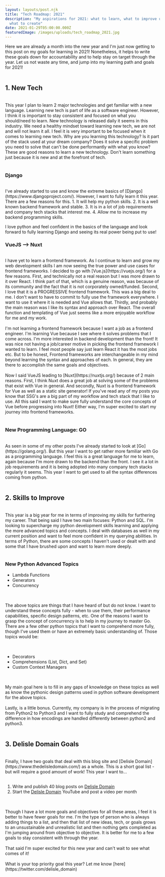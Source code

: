 ```yaml
---
layout: layouts/post.njk
title: "Tech Roadmap: 2021"
description: "My aspirations for 2021: what to learn, what to improve upon, and
  what to create"
date: 2021-01-29T05:00:00.000Z
featuredImage: /images/uploads/tech_roadmap_2021.jpg
---
```

Here we are already a month into the new year and I'm just now getting to this post on my goals for learning in 2021! Nonetheless, it helps to write these goals down for accountability and to help stay on target through the year. Let us not waste any time, and jump into my learning path and goals for 2021! <br>
<br>

## 1. New Tech
<br>
This year I plan to learn 2 major technologies and get familiar with a new language. Learning new tech is part of life as a software engineer. However, I think it is important to stay consistent and focused on what you should/need to learn. New technology is released daily it seems in this industry. We need a healthy mindset toward learning new tech, we are not and will not learn it all. I feel it is very important to be focused when it comes to learning new tech. Why are you learning this technology? Is it part of the stack used at your dream company? Does it solve a specific problem you need to solve that can't be done performantly with what you know? These are good reasons to learn a new technology. Don't learn something just because it is new and at the forefront of tech. <br>
<br>

### Django
<br>
I've already started to use and know the extreme basics of [Django](https://www.djangoproject.com/). However, I want to fully learn it this year. There are a few reasons for this.
1. It will help my python skills.
2. It is a well known backend framework and stable.
3. It is in a lot of job requirements and company tech stacks that interest me.
4. Allow me to increase my backend programming skills.<br>

I love python and feel confident in the basics of the language and look forward to fully learning Django and seeing its real power being put to use!
<br>

### VueJS --> Nuxt
<br>
I have yet to learn a frontend framework. As I continue to learn and grow my web development skills I am now seeing the true power and use cases for frontend frameworks. I decided to go with [Vue.js](https://vuejs.org/) for a few reasons. First, and technically not a real reason but I was more drawn to it over React. I think part of that, which is a genuine reason, was because of its community and the fact that it is not corporately owned/funded. Second, I love that it is a PROGRESSIVE frontend framework. This was a big deal to me. I don't want to have to commit to fully use the framework everywhere. I want to use it where it is needed and Vue allows that. Thirdly, and probably the main reason was I like its syntax and approach over React. The overall function and templating of Vue just seems like a more enjoyable workflow for me and my work.<br>
<br>
I'm not learning a frontend framework because I want a job as a frontend engineer. I'm learning Vue because I see where it solves problems that I come across. I'm more interested in backend development than the front! It was nice not having a job/career motive in picking the frontend framework I wanted to learn. I feel most people say just learn React it has the most jobs etc. But to be honest, Frontend frameworks are interchangeable in my mind beyond learning the syntax and approaches of each. In general, they are there to accomplish the same goals and objectives.<br>
<br>
Now I said VueJS leading to [Nuxt](https://nuxtjs.org/) because of 2 main reasons. First, I think Nuxt does a great job at solving some of the problems that exist with Vue in general. And secondly, Nuxt is a frontend framework for Vue as well as a static site generator! If you've read any of my posts you know that SSG's are a big part of my workflow and tech stack that I like to use. All this said I want to make sure fully understand the core concepts of Vue before progressing into Nuxt! Either way, I'm super excited to start my journey into frontend frameworks. <br>
<br>

### New Programming Language: GO
<br>
As seen in some of my other posts I've already started to look at [Go](https://golang.org/). But this year I want to get rather more familiar with Go as a programming language. I feel this is a great language for me to learn, again because I'm more drawn to the backend than the front. I see it a lot in job requirements and it is being adopted into many company tech stacks regularly it seems. This year I want to get used to all the syntax differences coming from python.<br>
<br>

## 2. Skills to Improve
<br>
This year is a big year for me in terms of improving my skills for furthering my career. That being said I have two main focuses: Python and SQL. I'm looking to supercharge my python development skills learning and applying the more advanced topics and concepts. I deal with databases as well in my current position and want to feel more confident in my querying abilities. In terms of Python, there are some concepts I haven't used or dealt with and some that I have brushed upon and want to learn more deeply.<br>
<br>

### New Python Advanced Topics

- Lambda Functions
- Generators
- Concurrency
<br>
<br>
The above topics are things that I have heard of but do not know. I want to understand these concepts fully - when to use them, their performance capabilities, specific design patterns, etc. One of the reasons I want to grasp the concept of concurrency is to help in my journey to master Go. There are a few other python topics that I want to comprehend more fully, though I've used them or have an extremely basic understanding of. Those topics would be:<br>
<br>
<br>

- Decorators
- Comprehensions (List, Dict, and Set)
- Custom Context Managers

<br>
<br>
My main goal here is to fill in any gaps of knowledge on these topics as well as know the pythonic design patterns used in python software development for the above topics.<br>
<br>
Lastly, is a little bonus. Currently, my company is in the process of migrating from Python2 to Python3 and I want to fully study and comprehend the difference in how encodings are handled differently between python2 and python3. <br>
<br>

## 3. Delisle Domain Goals
<br>
Finally, I have two goals that deal with this blog site and [Delisle Domain](https://www.thedelisledomain.com/) as a whole. This is a short goal list - but will require a good amount of work! This year I want to...<br>
<br>

1. Write and publish 40 blog posts on [Delisle Domain](https://www.thedelisledomain.com/blog/)
2. Start the [Delisle Domain](https://www.youtube.com/channel/UCxcQS5FdmG_NtVL120D47tA) YouTube and post a video per month
<br>
<br>
Though I have a lot more goals and objectives for all these areas, I feel it is better to have fewer goals for me. I'm the type of person who is always adding things to a list, and then that list of new ideas, tech, or goals grows to an unsustainable and unrealistic list and then nothing gets completed as I'm jumping around from objective to objective. It is better for me to a few goals to stay consistent with through the year.<br>
<br>
That said I'm super excited for this new year and can't wait to see what comes of it!<br>
<br>
What is your top priority goal this year? Let me know [here](https://twitter.com/delisle_domain)